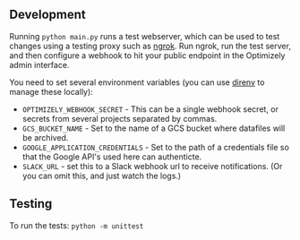 ## Development

Running `python main.py` runs a test webserver, which can be used to test changes using a testing proxy such as [ngrok](https://ngrok.com/). Run ngrok, run the test server, and then configure a webhook to hit your public endpoint in the Optimizely admin interface.

You need to set several environment variables (you can use [direnv](https://direnv.net/) to manage these locally):

* `OPTIMIZELY_WEBHOOK_SECRET` - This can be a single webhook secret, or secrets from several projects separated by commas.
* `GCS_BUCKET_NAME` - Set to the name of a GCS bucket where datafiles will be archived.
* `GOOGLE_APPLICATION_CREDENTIALS` - Set to the path of a credentials file so that the Google API's used here can authenticte.
* `SLACK_URL` - set this to a Slack webhook url to receive notifications. (Or you can omit this, and just watch the logs.)

## Testing

To run the tests: `python -m unittest`
